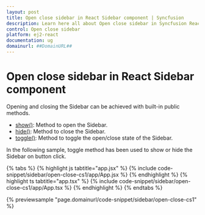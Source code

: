 ```yaml
---
layout: post
title: Open close sidebar in React Sidebar component | Syncfusion
description: Learn here all about Open close sidebar in Syncfusion React Sidebar component of Syncfusion Essential JS 2 and more.
control: Open close sidebar 
platform: ej2-react
documentation: ug
domainurl: ##DomainURL##
---
```


# Open close sidebar in React Sidebar component

Opening and closing the Sidebar can be achieved with built-in public methods.

* [show()](../../api/sidebar#show): Method to open the Sidebar.
* [hide()](../../api/sidebar#hide): Method to close the Sidebar.
* [toggle()](../../api/sidebar#toggle): Method to toggle the open/close state of the Sidebar.

In the following sample, toggle method has been used to show or hide the Sidebar on button click.

{% tabs %}
{% highlight js tabtitle="app.jsx" %}
{% include code-snippet/sidebar/open-close-cs1/app/App.jsx %}
{% endhighlight %}
{% highlight ts tabtitle="app.tsx" %}
{% include code-snippet/sidebar/open-close-cs1/app/App.tsx %}
{% endhighlight %}
{% endtabs %}

 {% previewsample "page.domainurl/code-snippet/sidebar/open-close-cs1" %}